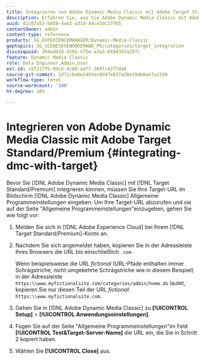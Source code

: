 ```yaml
---
title: Integrieren von Adobe Dynamic Media Classic mit Adobe Target Standard/Premium
description: Erfahren Sie, wie Sie Adobe Dynamic Media Classic mit Adobe Target Standard/Premium integrieren.
uuid: d1c07a52-b058-4ae3-a31d-44c43dc27f65
contentOwner: admin
content-type: reference
products: SG_EXPERIENCEMANAGER/Dynamic-Media-Classic
geptopics: SG_SCENESEVENONDEMAND_PK/categories/target_integration
discoiquuid: 3b4add18-4191-475e-a3a3-0184367a25fc
feature: Dynamic Media Classic
role: Data Engineer,Admin,User
exl-id: c6f217fb-89cb-4c8d-aa7f-309fc42f7d46
source-git-commit: 1d71cbe6e2493ac8d47e837a20e194b6ae7a22d4
workflow-type: tm+mt
source-wordcount: '149'
ht-degree: 10%

---
```


# Integrieren von Adobe Dynamic Media Classic mit Adobe Target Standard/Premium {#integrating-dmc-with-target}

Bevor Sie [!DNL Adobe Dynamic Media Classic] mit [!DNL Target Standard/Premium] integrieren können, müssen Sie Ihre Target-URL im Bildschirm [!DNL Adobe Dynamic Media Classic] Allgemeine Programmeinstellungen eingeben. Um Ihre Target-URL abzurufen und sie auf der Seite &quot;Allgemeine Programmeinstellungen&quot;einzugeben, gehen Sie wie folgt vor:

1. Melden Sie sich in [!DNL Adobe Experience Cloud] bei Ihrem [!DNL Target Standard/Premium]-Konto an.
1. Nachdem Sie sich angemeldet haben, kopieren Sie in der Adressleiste Ihres Browsers die URL bis einschließlich `.com`.

   Wenn beispielsweise die URL *fictional* (URL-Pfade enthalten immer Schrägstriche, nicht umgekehrte Schrägstriche wie in diesem Beispiel) in der Adressleiste `https:\\www.myfictionalsite.com/categories/admin/home.do` lautet, kopieren Sie nur diesen Teil der URL *fictional*: `https:\\www.myfictionalsite.com`.

1. Gehen Sie in [!DNL Adobe Dynamic Media Classic] zu **[!UICONTROL Setup]** > **[!UICONTROL Anwendungseinstellungen]**.
1. Fügen Sie auf der Seite &quot;Allgemeine Programmeinstellungen&quot;im Feld **[!UICONTROL Test&amp;Target-Server-Name]** die URL ein, die Sie in Schritt 2 kopiert haben.
1. Wählen Sie **[!UICONTROL Close]** aus.
